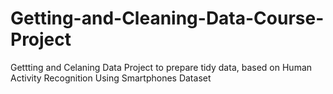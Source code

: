 # Getting-and-Cleaning-Data-Course-Project
Gettting and Celaning Data Project to prepare tidy data, based on Human Activity Recognition Using Smartphones Dataset 
